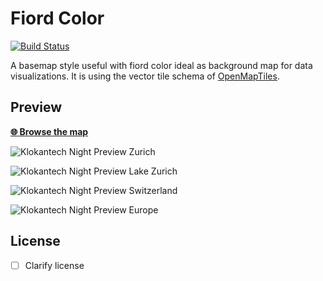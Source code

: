 # Fiord Color
[![Build Status](https://travis-ci.org/openmaptiles/fiord-color-gl-style.svg?branch=master)](https://travis-ci.org/openmaptiles/fiord-color-gl-style)

A basemap style useful with fiord color ideal as background map for data visualizations. It is using the vector tile
schema of [OpenMapTiles](https://github.com/openmaptiles/openmaptiles).

## Preview

**[:globe_with_meridians: Browse the map](https://openmaptiles.github.io/fiord-color-gl-style/)**

![Klokantech Night Preview Zurich](https://api.mapbox.com/styles/v1/openmaptiles/ciwgui3x5001w2pnvhc0c2wg0/static/8.540587,47.370555,14.08,0.00,0.00/600x400?access_token=pk.eyJ1Ijoib3Blbm1hcHRpbGVzIiwiYSI6ImNpdnY3eTJxZzAwMGMyb3BpdWJmajcxNzcifQ.hP1BxcxldIhakMcPSJLQ1Q)

![Klokantech Night Preview Lake Zurich](https://api.mapbox.com/styles/v1/openmaptiles/ciwgui3x5001w2pnvhc0c2wg0/static/8.619184,47.336203,9.07,0.00,0.00/600x400?access_token=pk.eyJ1Ijoib3Blbm1hcHRpbGVzIiwiYSI6ImNpdnY3eTJxZzAwMGMyb3BpdWJmajcxNzcifQ.hP1BxcxldIhakMcPSJLQ1Q)

![Klokantech Night Preview Switzerland](https://api.mapbox.com/styles/v1/openmaptiles/ciwgui3x5001w2pnvhc0c2wg0/static/8.243967,46.916315,6.21,0.00,0.00/600x400?access_token=pk.eyJ1Ijoib3Blbm1hcHRpbGVzIiwiYSI6ImNpdnY3eTJxZzAwMGMyb3BpdWJmajcxNzcifQ.hP1BxcxldIhakMcPSJLQ1Q)

![Klokantech Night Preview Europe](https://api.mapbox.com/styles/v1/openmaptiles/ciwgui3x5001w2pnvhc0c2wg0/static/10.987258,46.453150,3.02,0.00,0.00/600x400?access_token=pk.eyJ1Ijoib3Blbm1hcHRpbGVzIiwiYSI6ImNpdnY3eTJxZzAwMGMyb3BpdWJmajcxNzcifQ.hP1BxcxldIhakMcPSJLQ1Q)

## License

- [ ] Clarify license
